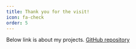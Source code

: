 ```yaml
---
title: Thank you for the visit!
icon: fa-check
order: 5
---
```


Below link is about my projects. 
[GitHub repository](https://github.com/hotSixRedBull?tab=repositories)
